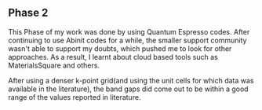 ## Phase 2

This Phase of my work was done by using Quantum Espresso codes. After continuing to use Abinit codes for a while, the smaller support community wasn't able to support my doubts, which pushed me to look for other approaches. As a result, I learnt about cloud based tools such as MaterialsSquare and others. 

After using a denser k-point grid(and using the unit cells for which data was available in the literature), the band gaps did come out to be within a good range of the values reported in literature. 


 

